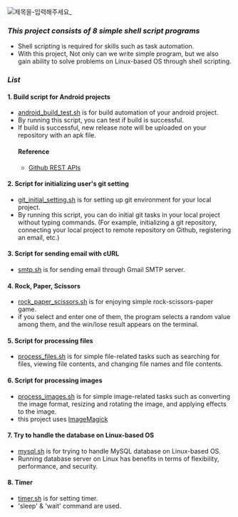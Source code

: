 ![제목을-입력해주세요_](https://user-images.githubusercontent.com/62979330/221403813-b74424fd-360d-4b69-a154-5a5118e5835e.gif)

### *This project consists of 8 simple shell script programs*

+ Shell scripting is required for skills such as task automation.
+ With this project, Not only can we write simple program, but we also gain ability to solve problems on Linux-based OS through shell scripting.

### *List*
#### 1. Build script for Android projects
+ [android_build_test.sh](https://github.com/jeongminji4490/shell-scripting/blob/main/android_build_test.sh) is for build automation of your android project.
+ By running this script, you can test if build is successful.
+ If build is successful, new release note will be uploaded on your repository with an apk file.
  #### Reference
  + [Github REST APIs](https://docs.github.com/en/rest?apiVersion=2022-11-28)

#### 2. Script for initializing user's git setting
+ [git_initial_setting.sh](https://github.com/jeongminji4490/shell-scripting/blob/main/git_initial_setting.sh) is for setting up git environment for your local project.
+ By running this script, you can do initial git tasks in your local project without typing commands. (For example, initializing a git repository, connecting your local project to remote repository on Github, registering an email, etc.)

#### 3. Script for sending email with cURL
+ [smtp.sh](https://github.com/jeongminji4490/shell-scripting/blob/main/smtp.sh) is for sending email through Gmail SMTP server.

#### 4. Rock, Paper, Scissors
+ [rock_paper_scissors.sh](https://github.com/jeongminji4490/shell-scripting/blob/main/rock_paper_scissors.sh) is for enjoying simple rock-scissors-paper game. 
+ if you select and enter one of them, the program selects a random value among them, and the win/lose result appears on the terminal.

#### 5. Script for processing files
+ [process_files.sh](https://github.com/jeongminji4490/shell-scripting/blob/main/process_files.sh) is for simple file-related tasks such as searching for files, viewing file contents, and changing file names and file contents.

#### 6. Script for processing images
+ [process_images.sh](https://github.com/jeongminji4490/shell-scripting/blob/main/process_images.sh) is for simple image-related tasks such as converting the image format, resizing and rotating the image, and applying effects to the image.
+ this project uses [ImageMagick](https://imagemagick.org/script/download.php)

#### 7. Try to handle the database on Linux-based OS
+ [mysql.sh](https://github.com/jeongminji4490/shell-scripting/blob/main/mysql.sh) is for trying to handle MySQL database on Linux-based OS.
+ Running database server on Linux has benefits in terms of flexibility, performance, and security. 

#### 8. Timer
+ [timer.sh](https://github.com/jeongminji4490/shell-scripting/blob/main/timer.sh) is for setting timer.
+ 'sleep' & 'wait' command are used.
